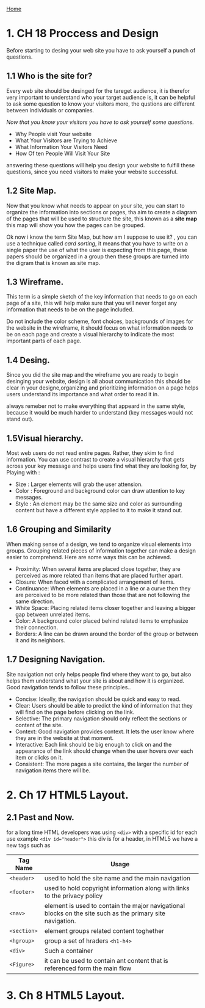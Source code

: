 [Home](https://sayefdeen.github.io/reading-notes/home)

# 1. CH 18 Proccess and Design
Before starting to desing your web site you have to ask yourself a punch of questions.

## 1.1 Who is the site for?
Every web site should be desinged for the tareget audience, it is therefor very important to understand who your target audience is, it can be helpful to ask some question to know your visitors more, the qustions are different between individuals or companies.

*Now that you know your visitors you have to ask yourself some questions.*

* Why People visit Your website
* What Your Visitors are
Trying to Achieve
* What Information
Your Visitors Need
* How Of ten People Will
Visit Your Site

answering these questions will help you design your website to fulfill these questions, since you need visitors to make your website successful.

## 1.2 Site Map.

Now that you know what needs to appear on your site, you can start to organize the information into sections or pages, tha aim to create a diagram of the pages that will be used to structure the site, this known as a **site map** this map will show you how the pages can be grouped.

Ok now i know the term Site Map, but how am I suppose to use it? , you can use a technique called *card sorting*, it means that you have to write on a single paper the use of what the user is expecting from this page, these papers should be organized in a group then these groups are turned into the digram that is known as site map.

## 1.3 Wireframe.

This term is a simple sketch of the key information that needs to go on each page of a site, this will help make sure that you will never forget any information that needs to be on the page included.

Do not include the color scheme, font choices, backgrounds of images for the website in the wireframe, it should focus on what information needs to be on each page and create a visual hierarchy to indicate the most important parts of each page.

## 1.4 Desing.

Since you did the site map and the wireframe you are ready to begin desinging your website, design is all about communication this should be clear in your designe,organizing and prioritizing
information on a page helps users understand
its importance and what order to read it in.

always remeber not to make everything that appeard in the same style, because it would be much harder to understand (key messages would not stand out).

## 1.5Visual hierarchy.

Most web users do not read entire pages. Rather, they skim to find information. You can use contrast to create a visual hierarchy that gets
across your key message and helps users find what they are looking for, by Playing with :

* Size : Larger elements will grab the user attension.
* Color : Foreground and background
color can draw attention to key
messages.
* Style : An element may be the same
size and color as surrounding
content but have a different style
applied to it to make it stand out.

## 1.6 Grouping and Similarity

When making sense of a design, we tend to organize visual elements into groups. Grouping related pieces of information together can make a
design easier to comprehend. Here are some ways this can be achieved.

* Proximity: When several items are placed close together, they are perceived as more related than
items that are placed further apart.
* Closure: When faced with a complicated arrangement of items.
* Continuance: When elements are placed in
a line or a curve then they are perceived to be more related than those that are not following
the same direction.
* White Space: Placing related items closer
together and leaving a bigger gap between unrelated items.
* Color: A background color placed
behind related items to emphasize their connection.
* Borders: A line can be drawn around the
border of the group or between it and its neighbors.

## 1.7 Designing Navigation.

Site navigation not only helps people find where they want to go, but also
helps them understand what your site is about and how it is organized.
Good navigation tends to follow these principles..

* Concise: Ideally, the navigation should
be quick and easy to read.
* Clear: Users should be able to predict
the kind of information that they will find on the page before clicking on the link.
* Selective: The primary navigation should
only reflect the sections or content of the site.
* Context: Good navigation provides
context. It lets the user know where they are in the website at that moment.
* Interactive: Each link should be big enough
to click on and the appearance of the link should change when the user hovers over each item
or clicks on it.
* Consistent: The more pages a site contains,
the larger the number of navigation items there will be.

# 2. Ch 17 HTML5 Layout.

## 2.1 Past and Now.

for a long time HTML developers was using `<div>` with a specific id for each use example `<div id="header">` this div is for a header, in HTML5 we have a new tags such as

| Tag Name    | Usage       |
| ----------- | ----------- |
| `<header>`  | used to hold the site name and the main navigation    |
| `<footer>`  | used to hold copyright information along with links to the privacy policy|
| `<nav>`  | element is used to contain the major navigational blocks on the site such as the primary site navigation.|
| `<section>` | element groups related content toghether      |
| `<hgroup>`  | group a set of hraders `<h1-h4>`       |
| `<div>`     | Such a container       |
| `<Figure>`  | it can be used to contain ant content that is referenced form the main flow|



# 3. Ch 8 HTML5 Layout.






